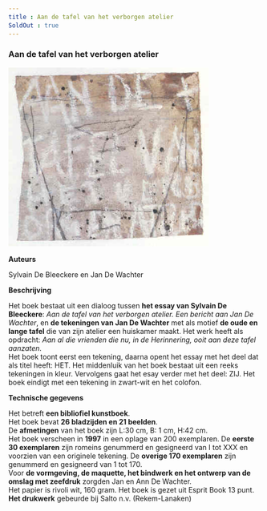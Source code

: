 ```yaml
---
title : Aan de tafel van het verborgen atelier
SoldOut : true
---
```


### Aan de tafel van het verborgen atelier

![](./tafel.jpg)

**Auteurs**

Sylvain De Bleeckere en Jan De Wachter

**Beschrijving**

Het boek bestaat uit een dialoog tussen **het essay van Sylvain De Bleeckere**: _Aan de tafel van het verborgen atelier. Een bericht aan Jan De Wachter_, en **de tekeningen van Jan De Wachter** met als motief **de oude en lange tafel** die van zijn atelier een huiskamer maakt. Het werk heeft als opdracht: _Aan al die vrienden die nu, in de Herinnering, ooit aan deze tafel aanzaten._  
Het boek toont eerst een tekening, daarna opent het essay met het deel dat als titel heeft: HET. Het middenluik van het boek bestaat uit een reeks tekeningen in kleur. Vervolgens gaat het esay verder met het deel: ZIJ. Het boek eindigt met een tekening in zwart-wit en het colofon.

**Technische gegevens**

Het betreft **een bibliofiel kunstboek**.  
Het boek bevat **26 bladzijden en 21 beelden**.  
De **afmetingen** van het boek zijn L:30 cm, B: 1 cm, H:42 cm.  
Het boek verscheen in **1997** in een oplage van 200 exemplaren. De **eerste 30 exemplaren** zijn romeins genummerd en gesigneerd van I tot XXX en voorzien van een originele tekening. De **overige 170 exemplaren** zijn genummerd en gesigneerd van 1 tot 170.  
Voor **de vormgeving, de maquette, het bindwerk en het ontwerp van de omslag met zeefdruk** zorgden Jan en Ann De Wachter.  
Het papier is rivoli wit, 160 gram. Het boek is gezet uit Esprit Book 13 punt.  
**Het drukwerk** gebeurde bij Salto n.v. (Rekem-Lanaken)